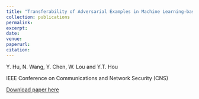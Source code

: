 ```yaml
---
title: "Transferability of Adversarial Examples in Machine Learning-based Malware Detection"
collection: publications
permalink: 
excerpt: 
date: 
venue: 
paperurl: 
citation:
---
```


Y. Hu, N. Wang, Y. Chen, W. Lou and Y.T. Hou

IEEE Conference on Communications and Network Security (CNS)
 
[Download paper here](http://ning-wang1.github.io/files/CNS.pdf)

